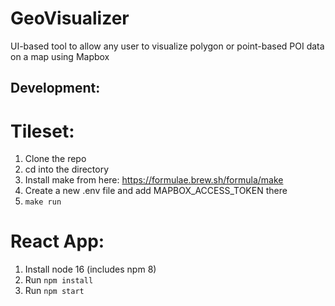 # GeoVisualizer
UI-based tool to allow any user to visualize polygon or point-based POI data on a map using Mapbox

## Development:
# Tileset:
1. Clone the repo
2. cd into the directory
3. Install make from here: https://formulae.brew.sh/formula/make
4. Create a new .env file and add MAPBOX_ACCESS_TOKEN there
5. `make run`
# React App:
1. Install node 16 (includes npm 8)
2. Run `npm install`
3. Run `npm start`
